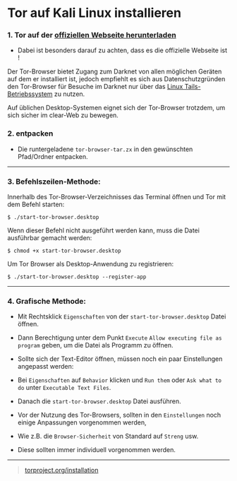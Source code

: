 # Tor auf Kali Linux installieren


### 1. Tor auf der [offiziellen Webseite herunterladen](https://www.torproject.org/)

- Dabei ist besonders darauf zu achten, dass es die offizielle Webseite ist !


Der Tor-Browser bietet Zugang zum Darknet von allen möglichen Geräten auf dem er installiert ist,
jedoch empfiehlt es sich aus Datenschutzgründen den Tor-Browser für Besuche im Darknet nur über das [Linux Tails-Betriebssystem](https://tails.net/) zu nutzen.



Auf üblichen Desktop-Systemen eignet sich der Tor-Browser trotzdem, um sich sicher im clear-Web zu bewegen.



### 2. entpacken
- Die runtergeladene `tor-browser-tar.zx` in den gewünschten Pfad/Ordner entpacken.


-------------------------------------------------------------------------------------------------------------------------------


### 3. Befehlszeilen-Methode:


Innerhalb des Tor-Browser-Verzeichnisses das Terminal öffnen und Tor mit dem Befehl starten:

```
‪$ ./start-tor-browser.desktop
```


Wenn dieser Befehl nicht ausgeführt werden kann, muss die Datei ausführbar gemacht werden:
```
$ chmod +x start-tor-browser.desktop 
```


Um Tor Browser als Desktop-Anwendung zu registrieren:
```
$ ./start-tor-browser.desktop --register-app
```

-------------------------------------------------------------------------------------------------------------------------------


### 4. Grafische Methode:


- Mit Rechtsklick `Eigenschaften` von der `start-tor-browser.desktop` Datei öffnen.
- Dann Berechtigung unter dem Punkt `Execute` `Allow executing file as  program` geben, um die Datei als Programm zu öffnen.


- Sollte sich der Text-Editor öffnen, müssen noch ein paar Einstellungen angepasst werden:


- Bei `Eigenschaften` auf `Behavior` klicken und `Run them` oder `Ask what to do` unter  `Executable Text Files`.
- Danach die `start-tor-browser.desktop` Datei ausführen.



- Vor der Nutzung des Tor-Browsers, sollten in den `Einstellungen` noch einige Anpassungen vorgenommen werden,
- Wie z.B. die `Browser-Sicherheit` von Standard auf `Streng` usw.
- Diese sollten immer individuell vorgenommen werden.



-------------------------------------------------------------------------------------------------------------------------------


> [torproject.org/installation](https://tb-manual.torproject.org/de/installation/)
